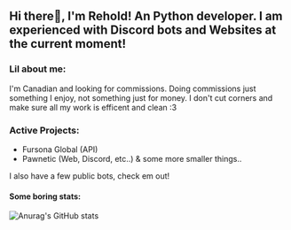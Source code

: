 ## Hi there👋, I'm Rehold! An Python developer. I am experienced with Discord bots and Websites at the current moment!

### Lil about me:
I'm Canadian and looking for commissions. Doing commissions just something I enjoy, not something just for money. I don't cut corners and make sure all my work is efficent and clean :3

### Active Projects:
- Fursona Global (API)
- Pawnetic (Web, Discord, etc..)
& some more smaller things..



I also have a few public bots, check em out!


#### Some boring stats:
![Anurag's GitHub stats](https://github-readme-stats.vercel.app/api?username=Rehold&show_icons=true&title_color=3fe749&bg_color=000000&icon_color=44d8e9)
